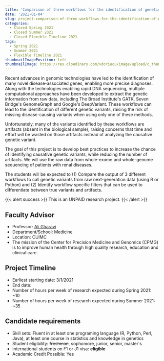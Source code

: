 ```yaml
---
title: 'Comparison of three workflows for the identification of genetic variants'
date: '2021-01-04'
slug: project-comparison-of-three-workflows-for-the-identification-of-genetic-variants
categories:
  - Closed Spring 2021
  - Closed Summer 2021
  - Closed Flexible Timeline 2021
tags:
  - Spring 2021
  - Summer 2021
  - Flexible Timeline 2021
thumbnailImagePosition: left
thumbnailImage: https://res.cloudinary.com/vdoriecu/image/upload/c_thumb,w_200,g_face/v1579110178/construction_c6dqbd.png
---
```

Recent advances in genomic technologies have led to the identification of many novel disease-associated genes, enabling more precise diagnoses. Along with the technologies enabling rapid DNA sequencing, multiple computational approaches have been developed to extract the genetic information from raw data, including The Broad Institute's GATK, Seven Bridge's GenomeGraph and Google's DeepVariant. These workflows can lead to the identification of different genetic variants, raising the risk of missing disease-causing variants when using only one of these methods. 

<!--more-->

Unfortunately, many of the variants identified by these workflows are artifacts (absent in the biological sample), raising concerns that time and effort will be wasted on those artifacts instead of analyzing the causative genetic variant. 

The goal of this project is to develop best practices to increase the chance of identifying causative genetic variants, while reducing the number of artifacts. We will use the raw data from whole-exome and whole-genome sequencing of patients with renal diseases. 

The students will be expected to (1) Compare the output of 3 different workflows to call genetic variants from raw next-generation data (using R or Python) and (2) Identify workflow specific filters that can be used to differentiate between true variants and artifacts. 

{{< alert success >}}
This is an UNPAID research project.
{{< /alert >}}

## Faculty Advisor
+ Professor: [Ali Gharavi](http://columbiamedicine.org/cpmg/)
+ Department/School: Medicine
+ Location: CUIMC
+ The mission of the Center for Precision Medicine and Genomics (CPMG) is to improve human health through high quality research, education and clinical care.

## Project Timeline
+ Earliest starting date: 3/1/2021
+ End date: 
+ Number of hours per week of research expected during Spring 2021: ~10
+ Number of hours per week of research expected during Summer 2021: ~35

## Candidate requirements
+ Skill sets: Fluent in at least one programing language (R, Python, Perl, Java), at least one course in statistics and knowledge in genetics
+ Student eligibility: ~~freshman~~, sophomore, junior, senior, master's
+ International students on F1 or J1 visa: **eligible**
+ Academic Credit Possible: Yes

